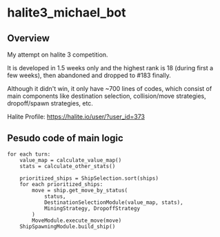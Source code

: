 # halite3_michael_bot
## Overview
My attempt on halite 3 competition. 

It is developed in 1.5 weeks only and the highest rank is 18 (during first a few weeks), then abandoned and dropped to #183 finally. 

Although it didn't win, it only have ~700 lines of codes, which consist of main components like destination selection, collision/move strategies, dropoff/spawn strategies, etc.

Halite Profile: https://halite.io/user/?user_id=373

## Pesudo code of main logic

```
for each turn:
    value_map = calculate_value_map()
    stats = calculate_other_stats()
    
    prioritized_ships = ShipSelection.sort(ships)
    for each prioritized_ships:
        move = ship.get_move_by_status(
            status, 
            DestinationSelectionModule(value_map, stats), 
            MiningStrategy, DropoffStrategy
        )
        MoveModule.execute_move(move)
    ShipSpawningModule.build_ship()
```
